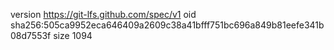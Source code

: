 version https://git-lfs.github.com/spec/v1
oid sha256:505ca9952eca646409a2609c38a41bfff751bc696a849b81eefe341b08d7553f
size 1094
